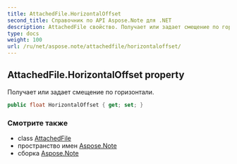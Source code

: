 ```yaml
---
title: AttachedFile.HorizontalOffset
second_title: Справочник по API Aspose.Note для .NET
description: AttachedFile свойство. Получает или задает смещение по горизонтали.
type: docs
weight: 100
url: /ru/net/aspose.note/attachedfile/horizontaloffset/
---
```

## AttachedFile.HorizontalOffset property

Получает или задает смещение по горизонтали.

```csharp
public float HorizontalOffset { get; set; }
```

### Смотрите также

* class [AttachedFile](../)
* пространство имен [Aspose.Note](../../attachedfile/)
* сборка [Aspose.Note](../../../)


